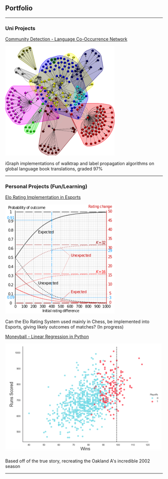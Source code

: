 ## Portfolio

---

### Uni Projects

[Community Detection - Language Co-Occurrence Network](/pdfs/LanguagesPaper.pdf)

<img src="images/Walktrap_Py.png?raw=true" width="350" height="350"/>

iGraph implementations of walktrap and label propagation algorithms on global language book translations, graded 97%

---

### Personal Projects (Fun/Learning)

[Elo Rating Implementation in Esports](harrybitten.github.io)

<img src="images/Elo.png?raw=true" width="350" height="350"/>

Can the Elo Rating System used mainly in Chess, be implemented into Esports, giving likely outcomes of matches? (In progress)




[Moneyball - Linear Regression in Python](https://medium.com/@harry.bitten/moneyball-linear-regression-76034259af5e)

<img src="images/Wins.png?raw=true" width="500" height="350"/>

Based off of the true story, recreating the Oakland A's incredible 2002 season

---
